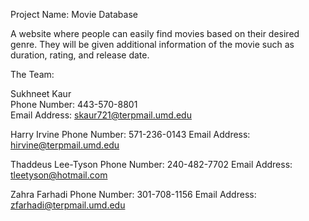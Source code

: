 Project Name: Movie Database

A website where people can easily find movies based on their desired genre. They will be given additional information of the movie such as duration, rating, and release date. 

The Team: 

Sukhneet Kaur <br />
Phone Number: 443-570-8801 <br />
Email Address: skaur721@terpmail.umd.edu 

Harry Irvine
Phone Number: ‭571-236-0143‬
Email Address: hirvine@terpmail.umd.edu

Thaddeus Lee-Tyson
Phone Number: ‭240-482-7702‬
Email Address: tleetyson@hotmail.com

Zahra Farhadi
Phone Number: ‭301-708-1156‬
Email Address: zfarhadi@terpmail.umd.edu
